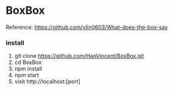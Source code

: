 # BoxBox

Reference: https://github.com/ylin0603/What-does-the-box-say

### install
1. git clone https://github.com/HanVincent/BoxBox.git
2. cd BoxBox
3. npm install
4. npm start
5. visit http://localhost:[port]